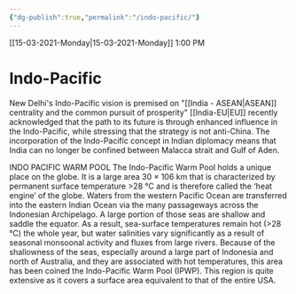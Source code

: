 ```yaml
---
{"dg-publish":true,"permalink":"/indo-pacific/"}
---
```


[[15-03-2021-Monday\|15-03-2021-Monday]]  1:00 PM

# Indo-Pacific
New Delhi's Indo-Pacific vision is premised on "[[India - ASEAN\|ASEAN]] centrality and the common pursuit of prosperity" 
[[India-EU\|EU]] recently acknowledged that the path to its future is through enhanced influence in the Indo-Pacific, while stressing that the strategy is not anti-China.
The incorporation of the Indo-Pacific concept in Indian diplomacy means that India can no longer be confined between Malacca strait and Gulf of Aden.


INDO PACIFIC WARM POOL
The Indo-Pacific Warm Pool holds a unique place on the globe. It is a large
area 30 × 106 km that is characterized by permanent surface temperature >28 °C and is therefore called the ‘heat engine’ of the globe. 
Waters from the western Pacific Ocean are transferred into the eastern Indian
Ocean via the many passageways across the Indonesian Archipelago. A large portion
of those seas are shallow and saddle the equator. As a result, sea-surface temperatures
remain hot (>28 °C) the whole year, but water salinities vary significantly as a result of
seasonal monsoonal activity and fluxes from large rivers. Because of the shallowness of
the seas, especially around a large part of Indonesia and north of Australia, and they are
associated with hot temperatures, this area has been coined the Indo-Pacific Warm Pool
(IPWP). This region is quite extensive as it covers a surface area equivalent to that of the
entire USA.